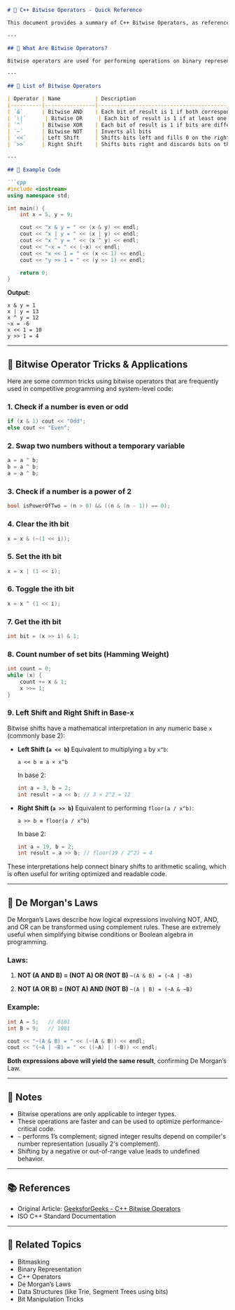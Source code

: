 

````markdown
# 📘 C++ Bitwise Operators - Quick Reference

This document provides a summary of C++ Bitwise Operators, as referenced from [GeeksforGeeks](https://www.geeksforgeeks.org/cpp/cpp-bitwise-operators/). Bitwise operators operate on bits and perform bit-by-bit operations.

---

## 🧠 What Are Bitwise Operators?

Bitwise operators are used for performing operations on binary representations of integers. These are low-level operations and are especially useful in systems programming, competitive coding, and embedded systems.

---

## 🔧 List of Bitwise Operators

| Operator | Name           | Description                                             | Example (x = 5, y = 9) |
|----------|----------------|---------------------------------------------------------|------------------------|
| `&`      | Bitwise AND    | Each bit of result is 1 if both corresponding bits are 1| `x & y` = 1            |
| `\|`      | Bitwise OR     | Each bit of result is 1 if at least one bit is 1       | `x \| y` = 13           |
| `^`      | Bitwise XOR    | Each bit of result is 1 if bits are different          | `x ^ y` = 12           |
| `~`      | Bitwise NOT    | Inverts all bits                                        | `~x` = -6              |
| `<<`     | Left Shift     | Shifts bits left and fills 0 on the right              | `x << 1` = 10          |
| `>>`     | Right Shift    | Shifts bits right and discards bits on the right       | `y >> 1` = 4           |

---

## 🧪 Example Code

```cpp
#include <iostream>
using namespace std;

int main() {
    int x = 5, y = 9;

    cout << "x & y = " << (x & y) << endl;
    cout << "x | y = " << (x | y) << endl;
    cout << "x ^ y = " << (x ^ y) << endl;
    cout << "~x = " << (~x) << endl;
    cout << "x << 1 = " << (x << 1) << endl;
    cout << "y >> 1 = " << (y >> 1) << endl;

    return 0;
}
````

**Output:**

```
x & y = 1
x | y = 13
x ^ y = 12
~x = -6
x << 1 = 10
y >> 1 = 4
```

---

## 🧱 Bitwise Operator Tricks & Applications

Here are some common tricks using bitwise operators that are frequently used in competitive programming and system-level code:

### 1. **Check if a number is even or odd**

```cpp
if (x & 1) cout << "Odd";
else cout << "Even";
```

### 2. **Swap two numbers without a temporary variable**

```cpp
a = a ^ b;
b = a ^ b;
a = a ^ b;
```

### 3. **Check if a number is a power of 2**

```cpp
bool isPowerOfTwo = (n > 0) && ((n & (n - 1)) == 0);
```

### 4. **Clear the ith bit**

```cpp
x = x & (~(1 << i));
```

### 5. **Set the ith bit**

```cpp
x = x | (1 << i);
```

### 6. **Toggle the ith bit**

```cpp
x = x ^ (1 << i);
```

### 7. **Get the ith bit**

```cpp
int bit = (x >> i) & 1;
```

### 8. **Count number of set bits (Hamming Weight)**

```cpp
int count = 0;
while (x) {
    count += x & 1;
    x >>= 1;
}
```

### 9. **Left Shift and Right Shift in Base-x**

Bitwise shifts have a mathematical interpretation in any numeric base `x` (commonly base 2):

* **Left Shift (`a << b`)**
  Equivalent to multiplying `a` by `x^b`:

  ```
  a << b ≡ a × x^b
  ```

  In base 2:

  ```cpp
  int a = 3, b = 2;
  int result = a << b; // 3 × 2^2 = 12
  ```

* **Right Shift (`a >> b`)**
  Equivalent to performing `floor(a / x^b)`:

  ```
  a >> b ≡ floor(a / x^b)
  ```

  In base 2:

  ```cpp
  int a = 19, b = 2;
  int result = a >> b; // floor(19 / 2^2) = 4
  ```

These interpretations help connect binary shifts to arithmetic scaling, which is often useful for writing optimized and readable code.

---

## 🧮 De Morgan's Laws

De Morgan’s Laws describe how logical expressions involving NOT, AND, and OR can be transformed using complement rules. These are extremely useful when simplifying bitwise conditions or Boolean algebra in programming.

### Laws:

1. **NOT (A AND B) = (NOT A) OR (NOT B)**
   `~(A & B) = (~A | ~B)`

2. **NOT (A OR B) = (NOT A) AND (NOT B)**
   `~(A | B) = (~A & ~B)`

### Example:

```cpp
int A = 5;   // 0101
int B = 9;   // 1001

cout << "~(A & B) = " << (~(A & B)) << endl;
cout << "(~A | ~B) = " << ((~A) | (~B)) << endl;
```

**Both expressions above will yield the same result**, confirming De Morgan’s Law.

---

## 🧩 Notes

* Bitwise operations are only applicable to integer types.
* These operations are faster and can be used to optimize performance-critical code.
* `~` performs 1’s complement; signed integer results depend on compiler's number representation (usually 2's complement).
* Shifting by a negative or out-of-range value leads to undefined behavior.

---

## 📚 References

* Original Article: [GeeksforGeeks - C++ Bitwise Operators](https://www.geeksforgeeks.org/cpp/cpp-bitwise-operators/)
* ISO C++ Standard Documentation

---

## 🔗 Related Topics

* Bitmasking
* Binary Representation
* C++ Operators
* De Morgan’s Laws
* Data Structures (like Trie, Segment Trees using bits)
* Bit Manipulation Tricks

```

